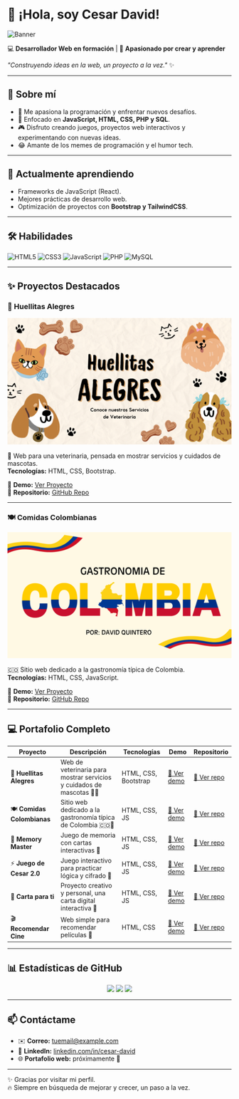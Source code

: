 # 👋 ¡Hola, soy Cesar David!

![Banner](./banner.png)

💻 **Desarrollador Web en formación** | 🚀 **Apasionado por crear y aprender**  

*"Construyendo ideas en la web, un proyecto a la vez."* ✨  

---

## 🚀 Sobre mí
- 🌟 Me apasiona la programación y enfrentar nuevos desafíos.  
- 🎯 Enfocado en **JavaScript, HTML, CSS, PHP y SQL**.  
- 🎮 Disfruto creando juegos, proyectos web interactivos y experimentando con nuevas ideas.  
- 😂 Amante de los memes de programación y el humor tech.  

---

## 🌱 Actualmente aprendiendo
- Frameworks de JavaScript (React).  
- Mejores prácticas de desarrollo web.  
- Optimización de proyectos con **Bootstrap y TailwindCSS**.  

---

## 🛠 Habilidades

![HTML5](https://img.shields.io/badge/HTML5-E34F26?style=for-the-badge&logo=html5&logoColor=white)
![CSS3](https://img.shields.io/badge/CSS3-1572B6?style=for-the-badge&logo=css3&logoColor=white)
![JavaScript](https://img.shields.io/badge/JavaScript-F7DF1E?style=for-the-badge&logo=javascript&logoColor=black)
![PHP](https://img.shields.io/badge/PHP-777BB4?style=for-the-badge&logo=php&logoColor=white)
![MySQL](https://img.shields.io/badge/MySQL-005C84?style=for-the-badge&logo=mysql&logoColor=white)

---

## ✨ Proyectos Destacados

### 🐾 Huellitas Alegres  
<p align="center">
  <a href="https://3145434864c-prog.github.io/Pagina-Veterinaria/">
    <img src="./huellitasalegres.png" alt="Huellitas Alegres" width="600px">
  </a>
</p>

💙 Web para una veterinaria, pensada en mostrar servicios y cuidados de mascotas.  
**Tecnologías:** HTML, CSS, Bootstrap.  

🔗 **Demo:** [Ver Proyecto](https://3145434864c-prog.github.io/Pagina-Veterinaria/)  
📂 **Repositorio:** [GitHub Repo](https://github.com/3145434864c-prog/Pagina-Veterinaria)

---

### 🍽️ Comidas Colombianas  
<p align="center">
  <a href="https://3145434864c-prog.github.io/comidas-colombianas/">
    <img src="https://raw.githubusercontent.com/3145434864c-prog/3145434864c-prog/main/portada.png" alt="Comidas Colombianas" width="600px">
  </a>
</p>

🇨🇴 Sitio web dedicado a la gastronomía típica de Colombia.  
**Tecnologías:** HTML, CSS, JavaScript.  

🔗 **Demo:** [Ver Proyecto](https://3145434864c-prog.github.io/comidas-colombianas/)  
📂 **Repositorio:** [GitHub Repo](https://github.com/3145434864c-prog/comidas-colombianas)

---

## 💻 Portafolio Completo

| Proyecto | Descripción | Tecnologías | Demo | Repositorio |
|----------|-------------|-------------|------|-------------|
| 🐾 **Huellitas Alegres** | Web de veterinaria para mostrar servicios y cuidados de mascotas 🐶🐱 | HTML, CSS, Bootstrap | [🔗 Ver demo](https://3145434864c-prog.github.io/Pagina-Veterinaria/) | [📂 Ver repo](https://github.com/3145434864c-prog/Pagina-Veterinaria) |
| 🍽️ **Comidas Colombianas** | Sitio web dedicado a la gastronomía típica de Colombia 🇨🇴🍲 | HTML, CSS, JS | [🔗 Ver demo](https://3145434864c-prog.github.io/comidas-colombianas/) | [📂 Ver repo](https://github.com/3145434864c-prog/comidas-colombianas) |
| 🎲 **Memory Master** | Juego de memoria con cartas interactivas 🧠 | HTML, CSS, JS | [🔗 Ver demo](https://3145434864c-prog.github.io/Memory-Master-/) | [📂 Ver repo](https://github.com/3145434864c-prog/Memory-Master-) |
| ⚡ **Juego de Cesar 2.0** | Juego interactivo para practicar lógica y cifrado 🔐 | HTML, CSS, JS | [🔗 Ver demo](https://3145434864c-prog.github.io/juego-de-cesar2.0/) | [📂 Ver repo](https://github.com/3145434864c-prog/juego-de-cesar2.0) |
| 💌 **Carta para ti** | Proyecto creativo y personal, una carta digital interactiva 💖 | HTML, CSS, JS | [🔗 Ver demo](https://3145434864c-prog.github.io/carta_para_ti/) | [📂 Ver repo](https://github.com/3145434864c-prog/carta_para_ti) |
| 🎬 **Recomendar Cine** | Web simple para recomendar películas 🍿 | HTML, CSS | [🔗 Ver demo](https://3145434864c-prog.github.io/Recomendar-cine/) | [📂 Ver repo](https://github.com/3145434864c-prog/Recomendar-cine) |

---

## 📊 Estadísticas de GitHub

<p align="center">
  <img src="https://github-readme-stats.vercel.app/api?username=3145434864c-prog&show_icons=true&theme=radical" height="150"/>
  <img src="https://github-readme-stats.vercel.app/api/top-langs/?username=3145434864c-prog&layout=compact&theme=radical" height="150"/>
  <img src="https://github-readme-streak-stats.herokuapp.com/?user=3145434864c-prog&theme=radical" height="150"/>
</p>

---

## 📫 Contáctame

- ✉️ **Correo:** tuemail@example.com  
- 💼 **LinkedIn:** [linkedin.com/in/cesar-david](#)  
- 🌐 **Portafolio web:** próximamente 🚀  

---

✨ Gracias por visitar mi perfil.  
🔥 Siempre en búsqueda de mejorar y crecer, un paso a la vez.  
